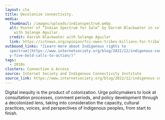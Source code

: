 ```yaml
---
layout: cta
title: Decolonize connectivity.
media:
  thumbnail: /images/uploads/indianspectrum.webp
  alt: Poster of “Indian Spectrum for Sale” by Darrah Blackwater in collaboration
    with Solange Aguilar.
  credit: Darrah Blackwater with Solange Aguilar
  link: https://ictnews.org/opinion/fcc-owes-tribes-billions-for-tribal-spectrum-sales
outbound_links: "[Learn more about Indigenous rights to
  spectrum](https://www.internetsociety.org/blog/2022/12/indigenous-connectivit\
  y-five-bold-calls-to-action/)"
tags:
  - 2010s
clusters: Connection & Access
source: Internet Society and Indigenous Connectivity Institute
source_link: https://www.internetsociety.org/blog/2022/12/indigenous-connectivity-five-bold-calls-to-action/
---
```

Digital inequity is the product of colonization. Urge policymakers to look at consultation processes, comment periods, and policy development through a decolonized lens, taking into consideration the capacity, cultural practices, voices, and perspectives of Indigenous peoples, from start to finish.